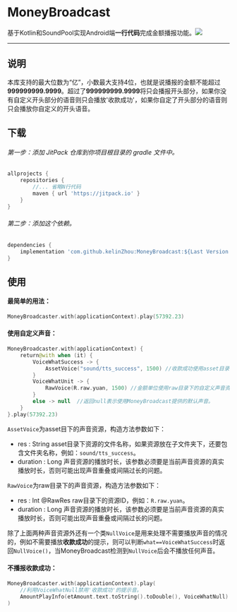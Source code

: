 # MoneyBroadcast
基于Kotlin和SoundPool实现Android端**一行代码**完成金额播报功能。[![](https://jitpack.io/v/kelinZhou/MoneyBroadcast.svg)](https://jitpack.io/#kelinZhou/MoneyBroadcast)

* * *

## 说明
本库支持的最大位数为“亿”，小数最大支持4位，也就是说播报的金额不能超过**999999999.9999**。超过了**999999999.9999**将只会播报开头部分，如果你没有自定义开头部分的语音则只会播放'收款成功'，如果你自定了开头部分的语音则只会播放你自定义的开头语音。

## 下载

###### 第一步：添加 JitPack 仓库到你项目根目录的 gradle 文件中。
```groovy
allprojects {
    repositories {
        //... 省略N行代码
        maven { url 'https://jitpack.io' }
    }
}
```
###### 第二步：添加这个依赖。
```groovy
dependencies {
    implementation 'com.github.kelinZhou:MoneyBroadcast:${Last Version Here!}'
}
```

## 使用

#### 最简单的用法：
```kotlin
MoneyBroadcaster.with(applicationContext).play(57392.23)
```

#### 使用自定义声音：

```kotlin
MoneyBroadcaster.with(applicationContext) {
    return@with when (it) {
        VoiceWhatSuccess -> {
            AssetVoice("sound/tts_success", 1500) //收款成功使用asset目录下的自定义声音资源
        }
        VoiceWhatUnit -> {
            RawVoice(R.raw.yuan, 1500) //金额单位使用raw目录下的自定义声音资源
        }
        else -> null  //返回null表示使用MoneyBroadcast提供的默认声音。
    }
}.play(57392.23)
```

```AssetVoice```为asset目下的声音资源，构造方法参数如下：

 * res : String             asset目录下资源的文件名称，如果资源放在子文件夹下，还要包含文件夹名称，例如：```sound/tts_success```。
 * duration : Long      声音资源的播放时长，该参数必须要是当前声音资源的真实播放时长，否则可能出现声音重叠或间隔过长的问题。

```RawVoice```为raw目录下的声音资源，构造方法参数如下：

 * res : Int   @RawRes	  raw目录下的资源ID，例如：```R.raw.yuan```。
 * duration : Long      声音资源的播放时长，该参数必须要是当前声音资源的真实播放时长，否则可能出现声音重叠或间隔过长的问题。

除了上面两种声音资源外还有一个类```NullVoice```是用来处理不需要播放声音的情况的，例如不需要播放**收款成功**的提示，则可以判断```what==VoiceWhatSuccess```时返回```NullVoice()```，当MoneyBroadcast检测到```NullVoice```后会不播放任何声音。

#### 不播报收款成功：

```kotlin
MoneyBroadcaster.with(applicationContext).play(
  	//利用VoiceWhatNull禁用'收款成功'的提示音。
    AmountPlayInfo(etAmount.text.toString().toDouble(), VoiceWhatNull)
)
```